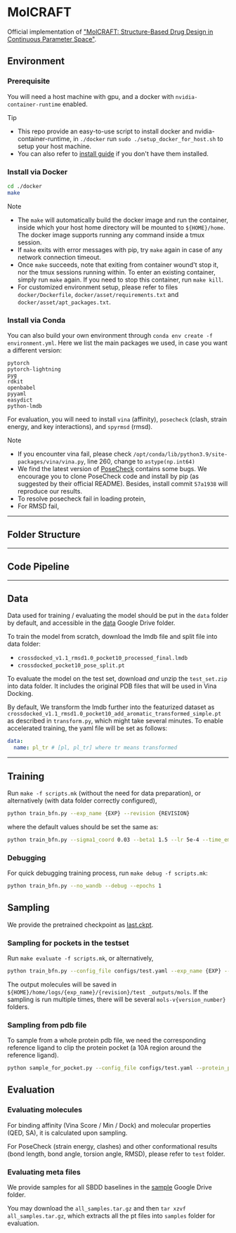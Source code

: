 # MolCRAFT

Official implementation of ["MolCRAFT: Structure-Based Drug Design in Continuous Parameter Space"](https://arxiv.org/abs/2404.12141).


## Environment

### Prerequisite
You will need a host machine with gpu, and a docker with `nvidia-container-runtime` enabled.

> [!TIP]
> - This repo provide an easy-to-use script to install docker and nvidia-container-runtime, in `./docker` run `sudo ./setup_docker_for_host.sh` to setup your host machine.
> - You can also refer to [install guide](https://docs.nvidia.com/datacenter/cloud-native/container-toolkit/latest/install-guide.html) if you don't have them installed.


### Install via Docker
```bash
cd ./docker
make
```

> [!NOTE]
> - The `make` will automatically build the docker image and run the container, inside which your host home directory will be mounted to `${HOME}/home`. The docker image supports running any command inside a tmux session.
> - If `make` exits with error messages with pip, try `make` again in case of any network connection timeout. 
> - Once `make` succeeds, note that exiting from container wound't stop it, nor the tmux sessions running within. To enter an existing container, simply run `make` again. If you need to stop this container, run `make kill`.
> - For customized environment setup, please refer to files `docker/Dockerfile`, `docker/asset/requirements.txt` and `docker/asset/apt_packages.txt`. 


### Install via Conda

You can also build your own environment through `conda env create -f environment.yml`. Here we list the main packages we used, in case you want a different version:

```
pytorch
pytorch-lightning
pyg
rdkit
openbabel
pyyaml
easydict
python-lmdb
```

For evaluation, you will need to install `vina` (affinity), `posecheck` (clash, strain energy, and key interactions), and `spyrmsd` (rmsd).

> [!NOTE]
> - If you encounter vina fail, please check `/opt/conda/lib/python3.9/site-packages/vina/vina.py`, line 260, change to `astype(np.int64)`
> - We find the latest version of [PoseCheck](https://github.com/cch1999/posecheck) contains some bugs. We encourage you to clone PoseCheck code and install by pip (as suggested by their official README). Besides, install commit `57a1938` will reproduce our results.
> - To resolve posecheck fail in loading protein,
> - For RMSD fail,

-----

## Folder Structure

-----

## Code Pipeline

-----
## Data
Data used for training / evaluating the model should be put in the `data` folder by default, and accessible in the [data](https://drive.google.com/drive/folders/16KiwfMGUIk4a6mNU20GnUd0ah-mjNlhC?usp=share_link) Google Drive folder.

To train the model from scratch, download the lmdb file and split file into data folder:
* `crossdocked_v1.1_rmsd1.0_pocket10_processed_final.lmdb`
* `crossdocked_pocket10_pose_split.pt`

To evaluate the model on the test set, download _and_ unzip the `test_set.zip` into data folder. It includes the original PDB files that will be used in Vina Docking.

By default, We transform the lmdb further into the featurized dataset as `crossdocked_v1.1_rmsd1.0_pocket10_add_aromatic_transformed_simple.pt` as described in `transform.py`, which might take several minutes. To enable accelerated training, the yaml file will be set as follows:

```yaml
data:
  name: pl_tr # [pl, pl_tr] where tr means transformed
```

---
## Training
Run `make -f scripts.mk` (without the need for data preparation), or alternatively (with data folder correctly configured),
```bash
python train_bfn.py --exp_name {EXP} --revision {REVISION}
```

where the default values should be set the same as:
```bash
python train_bfn.py --sigma1_coord 0.03 --beta1 1.5 --lr 5e-4 --time_emb_dim 1 --epochs 15 --max_grad_norm Q --destination_prediction True --use_discrete_t True --num_samples 10 --sampling_strategy end_back_pmf
```

### Debugging
For quick debugging training process, run `make debug -f scripts.mk`:
```bash
python train_bfn.py --no_wandb --debug --epochs 1
```

## Sampling
We provide the pretrained checkpoint as [last.ckpt](https://drive.google.com/file/d/1a1laBFYRNqaMpcS3Id0L0R6XoLEk4gDG/view?usp=share_link). 
### Sampling for pockets in the testset
Run `make evaluate -f scripts.mk`, or alternatively,
```bash
python train_bfn.py --config_file configs/test.yaml --exp_name {EXP} --revision {REVISION} --test_only --num_samples {NUM_MOLS_PER_POCKET} --sample_steps 100
```

The output molecules will be saved in `${HOME}/home/logs/{exp_name}/{revision}/test
_outputs/mols`. If the sampling is run multiple times, there will be several `mols-v{version_number}` folders.

### Sampling from pdb file
To sample from a whole protein pdb file, we need the corresponding reference ligand to clip the protein pocket (a 10A region around the reference ligand).

```bash
python sample_for_pocket.py --config_file configs/test.yaml --protein_path {PDB_ID}_protein.pdb --ligand_path {PDB_ID}_molecule.sdf
```

## Evaluation
### Evaluating molecules
For binding affinity (Vina Score / Min / Dock) and molecular properties (QED, SA), it is calculated upon sampling.

For PoseCheck (strain energy, clashes) and other conformational results (bond length, bond angle, torsion angle, RMSD), please refer to `test` folder.

### Evaluating meta files
We provide samples for all SBDD baselines in the [sample](https://drive.google.com/drive/folders/1A3Mthm9ksbfUnMCe5T2noGsiEV1RfChH?usp=sharing) Google Drive folder.

You may download the `all_samples.tar.gz` and then `tar xzvf all_samples.tar.gz`, which extracts all the pt files into `samples` folder for evaluation.
